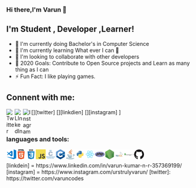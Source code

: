 ### Hi there,I'm Varun 👋

## I'm Student , Developer ,Learner!
- 🔭 I'm currently doing Bachelor's in Computer Science
- 🌱 I'm currently learning What ever I can 🤣
- 👯 I'm looking to collaborate with other developers
- 🥅 2020 Goals: Contribute to Open Source projects and Learn as many thing as I can
- ⚡ Fun Fact: I like playing games.

## Connent with me: 
[<img align='left' alt='Twitter' width='22px' src='https://cdn.jsdelivr.net/npm/simple-icons@v3/icons/twitter.svg'/>][twitter]
[<img align='left' alt='LInkedIn' width='22px' src='https://cdn.jsdelivr.net/npm/simple-icons@v3/icons/linkedin.svg'/>][linkdien]
[<img align='left' alt='Instagram' width='22px' src='https://cdn.jsdelivr.net/npm/simple-icons@v3/icons/instagram.svg'/>][instagram]
]

<br />

### languages and tools:
<img align='left' alt='VS code' width='26px' src='https://raw.githubusercontent.com/github/explore/80688e429a7d4ef2fca1e82350fe8e3517d3494d/topics/visual-studio-code/visual-studio-code.png'/> 
<img align='left' alt='HTML' width='26px' src='https://raw.githubusercontent.com/github/explore/80688e429a7d4ef2fca1e82350fe8e3517d3494d/topics/html/html.png'/> 
<img align='left' alt='CSS' width='26px' src='https://raw.githubusercontent.com/github/explore/80688e429a7d4ef2fca1e82350fe8e3517d3494d/topics/css/css.png'/> 
<img align='left' alt='java script' width='26px' src='https://raw.githubusercontent.com/github/explore/80688e429a7d4ef2fca1e82350fe8e3517d3494d/topics/javascript/javascript.png'/> 
<img align='left' alt='VS code' width='26px' src='https://raw.githubusercontent.com/github/explore/80688e429a7d4ef2fca1e82350fe8e3517d3494d/topics/c/c.png'/> 
<img align='left' alt='VS code' width='26px' src='https://raw.githubusercontent.com/github/explore/80688e429a7d4ef2fca1e82350fe8e3517d3494d/topics/cpp/cpp.png'/> 
<img align='left' alt='VS code' width='26px' src='https://raw.githubusercontent.com/github/explore/80688e429a7d4ef2fca1e82350fe8e3517d3494d/topics/java/java.png'/> 
<img align='left' alt='VS code' width='26px' src='https://raw.githubusercontent.com/github/explore/80688e429a7d4ef2fca1e82350fe8e3517d3494d/topics/python/python.png'/> 
<img align='left' alt='VS code' width='26px' src='https://raw.githubusercontent.com/github/explore/80688e429a7d4ef2fca1e82350fe8e3517d3494d/topics/react/react.png'/>
<img align='left' alt='VS code' width='26px' src='https://raw.githubusercontent.com/github/explore/80688e429a7d4ef2fca1e82350fe8e3517d3494d/topics/php/php.png'/>  
<img align='left' alt='VS code' width='26px' src='https://raw.githubusercontent.com/github/explore/80688e429a7d4ef2fca1e82350fe8e3517d3494d/topics/nodejs/nodejs.png'/> 
<img align='left' alt='VS code' width='26px' src='https://raw.githubusercontent.com/github/explore/80688e429a7d4ef2fca1e82350fe8e3517d3494d/topics/mysql/mysql.png'/> 
<img align='left' alt='VS code' width='26px' src='https://raw.githubusercontent.com/github/explore/80688e429a7d4ef2fca1e82350fe8e3517d3494d/topics/mongodb/mongodb.png'/> 
<img align='left' alt='VS code' width='26px' src='https://raw.githubusercontent.com/github/explore/78df643247d429f6cc873026c0622819ad797942/topics/github/github.png'/> 

<br />
<br />
[linkdein] = https://www.linkedin.com/in/varun-kumar-n-r-357369199/
[instagram] = https://www.instagram.com/urstrulyvarun/
[twitter]: https://twitter.com/varuncodes 



